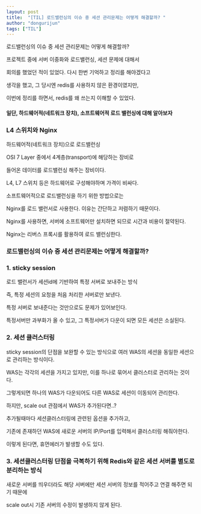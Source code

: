 ```yaml
---
layout: post
title:  "[TIL] 로드밸런싱의 이슈 중 세션 관리문제는 어떻게 해결할까? "
author: "dongurijun"
tags: ["TIL"]
---
```


로드밸런싱의 이슈 중 세션 관리문제는 어떻게 해결할까?

프로젝트 중에 서버 이중화와 로드밸런싱, 세션 문제에 대해서 

회의를 했었던 적이 있었다. 다시 한번 기억하고 정리를 해야겠다고

생각을 했고, 그 당시엔 redis를 사용하지 않은 환경이였지만,

이번에 정리를 하면서, redis를 왜 쓰는지 이해할 수 있었다. 


#### 일단, 하드웨어적(네트워크 장치), 소프트웨어적 로드 밸런싱에 대해 알아보자 

### L4 스위치와 Nginx

하드웨어적(네트워크 장치)으로 로드밸런싱

OSI 7 Layer 중에서 4계층(transport)에 해당하는 장비로

들어온 데이터를 로드밸런싱 해주는 장비이다.

L4, L7 스위치 등은 하드웨어로 구성해야하며 가격이 비싸다.

소프트웨어적으로 로드밸런싱을 하기 위한 방법으로는

Nginx를 로드 밸런서로 사용한다. 이유는 간단하고 저렴하기 때문이다.

Nginx를 사용하면, 서버에 소프트웨어만 설치하면 되므로 시간과 비용이 절약된다.

Nginx는 리버스 프록시를 활용하여 로드 밸런싱한다.

### 로드밸런싱의 이슈 중 세션 관리문제는 어떻게 해결할까?

### 1. sticky session
   
로드 밸런서가 세션id에 기반하여 특정 서버로 보내주는 방식

즉, 특정 세션의 요청을 처음 처리한 서버로만 보낸다.

특정 서버로 보내준다는 것만으로도 문제가 있어보인다.

특정서버만 과부화가 올 수 있고, 그 특정서버가 다운이 되면 모든 세션은 소실된다.

### 2. 세션 클러스터링

sticky session의 단점을 보완할 수 있는 방식으로 여러 WAS의 세션을 동일한 세션으로 관리하는 방식이다.

WAS는 각각의 세션을 가지고 있지만, 이를 하나로 묶어서 클러스터로 관리하는 것이다.

그렇게되면 하나의 WAS가 다운되어도 다른 WAS로 세션이 이동되어 관리한다.

하지만, scale out 관점에서 WAS가 추가된다면..?

추가될때마다 세션클러스터링에 관련된 옵션을 추가하고,

기존에 존재하던 WAS에 새로운 서버의 IP/Port를 입력해서 클러스터링 해줘야한다.

이렇게 된다면, 휴먼에러가 발생할 수도 있다.

### 3. 세션클러스터링 단점을 극복하기 위해 Redis와 같은 세션 서버를 별도로 분리하는 방식 

새로운 서버를 띄우더라도 해당 서버에만 세션 서버의 정보를 적어주고 연결 해주면 되기 때문에

scale out시 기존 서버의 수정이 발생하지 않게 된다.
